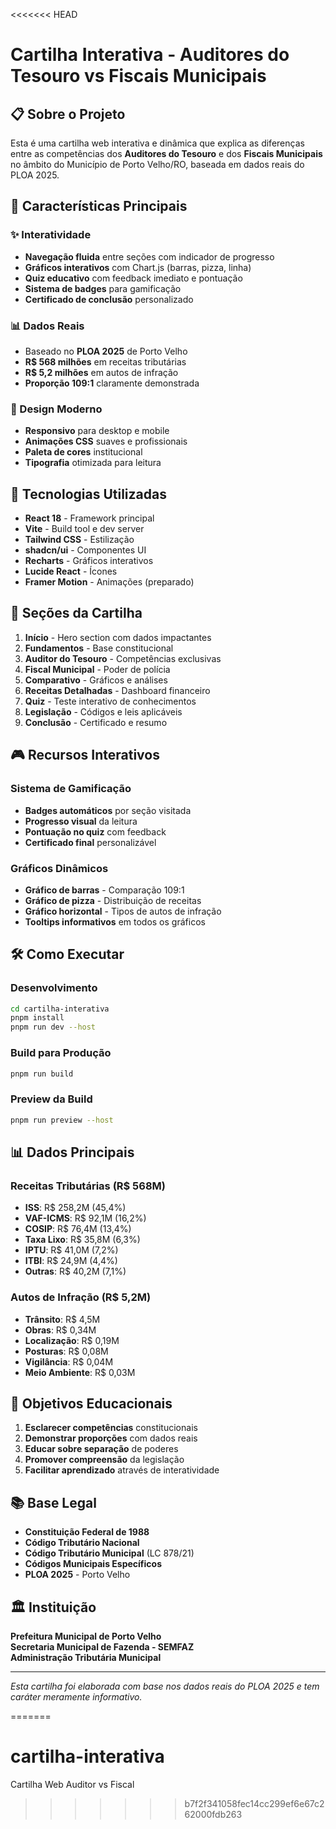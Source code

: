 <<<<<<< HEAD
# Cartilha Interativa - Auditores do Tesouro vs Fiscais Municipais

## 📋 Sobre o Projeto

Esta é uma cartilha web interativa e dinâmica que explica as diferenças entre as competências dos **Auditores do Tesouro** e dos **Fiscais Municipais** no âmbito do Município de Porto Velho/RO, baseada em dados reais do PLOA 2025.

## 🎯 Características Principais

### ✨ Interatividade
- **Navegação fluida** entre seções com indicador de progresso
- **Gráficos interativos** com Chart.js (barras, pizza, linha)
- **Quiz educativo** com feedback imediato e pontuação
- **Sistema de badges** para gamificação
- **Certificado de conclusão** personalizado

### 📊 Dados Reais
- Baseado no **PLOA 2025** de Porto Velho
- **R$ 568 milhões** em receitas tributárias
- **R$ 5,2 milhões** em autos de infração
- **Proporção 109:1** claramente demonstrada

### 🎨 Design Moderno
- **Responsivo** para desktop e mobile
- **Animações CSS** suaves e profissionais
- **Paleta de cores** institucional
- **Tipografia** otimizada para leitura

## 🚀 Tecnologias Utilizadas

- **React 18** - Framework principal
- **Vite** - Build tool e dev server
- **Tailwind CSS** - Estilização
- **shadcn/ui** - Componentes UI
- **Recharts** - Gráficos interativos
- **Lucide React** - Ícones
- **Framer Motion** - Animações (preparado)

## 📱 Seções da Cartilha

1. **Início** - Hero section com dados impactantes
2. **Fundamentos** - Base constitucional
3. **Auditor do Tesouro** - Competências exclusivas
4. **Fiscal Municipal** - Poder de polícia
5. **Comparativo** - Gráficos e análises
6. **Receitas Detalhadas** - Dashboard financeiro
7. **Quiz** - Teste interativo de conhecimentos
8. **Legislação** - Códigos e leis aplicáveis
9. **Conclusão** - Certificado e resumo

## 🎮 Recursos Interativos

### Sistema de Gamificação
- **Badges automáticos** por seção visitada
- **Progresso visual** da leitura
- **Pontuação no quiz** com feedback
- **Certificado final** personalizável

### Gráficos Dinâmicos
- **Gráfico de barras** - Comparação 109:1
- **Gráfico de pizza** - Distribuição de receitas
- **Gráfico horizontal** - Tipos de autos de infração
- **Tooltips informativos** em todos os gráficos

## 🛠️ Como Executar

### Desenvolvimento
```bash
cd cartilha-interativa
pnpm install
pnpm run dev --host
```

### Build para Produção
```bash
pnpm run build
```

### Preview da Build
```bash
pnpm run preview --host
```

## 📊 Dados Principais

### Receitas Tributárias (R$ 568M)
- **ISS**: R$ 258,2M (45,4%)
- **VAF-ICMS**: R$ 92,1M (16,2%)
- **COSIP**: R$ 76,4M (13,4%)
- **Taxa Lixo**: R$ 35,8M (6,3%)
- **IPTU**: R$ 41,0M (7,2%)
- **ITBI**: R$ 24,9M (4,4%)
- **Outras**: R$ 40,2M (7,1%)

### Autos de Infração (R$ 5,2M)
- **Trânsito**: R$ 4,5M
- **Obras**: R$ 0,34M
- **Localização**: R$ 0,19M
- **Posturas**: R$ 0,08M
- **Vigilância**: R$ 0,04M
- **Meio Ambiente**: R$ 0,03M

## 🎯 Objetivos Educacionais

1. **Esclarecer competências** constitucionais
2. **Demonstrar proporções** com dados reais
3. **Educar sobre separação** de poderes
4. **Promover compreensão** da legislação
5. **Facilitar aprendizado** através de interatividade

## 📚 Base Legal

- **Constituição Federal de 1988**
- **Código Tributário Nacional**
- **Código Tributário Municipal** (LC 878/21)
- **Códigos Municipais Específicos**
- **PLOA 2025** - Porto Velho

## 🏛️ Instituição

**Prefeitura Municipal de Porto Velho**  
**Secretaria Municipal de Fazenda - SEMFAZ**  
**Administração Tributária Municipal**

---

*Esta cartilha foi elaborada com base nos dados reais do PLOA 2025 e tem caráter meramente informativo.*

=======
# cartilha-interativa
Cartilha Web Auditor vs Fiscal
>>>>>>> b7f2f341058fec14cc299ef6e67c262000fdb263
